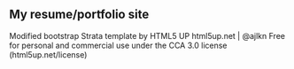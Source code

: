 ## My resume/portfolio site

Modified bootstrap Strata template by HTML5 UP
html5up.net | @ajlkn
Free for personal and commercial use under the CCA 3.0 license (html5up.net/license)
